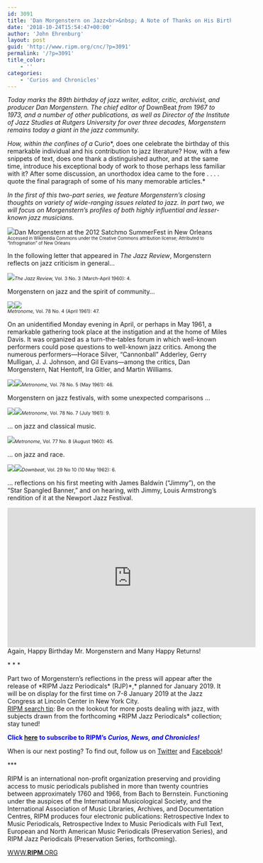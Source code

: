 ```yaml
---
id: 3091
title: 'Dan Morgenstern on Jazz<br>&nbsp; A Note of Thanks on His Birthday<br>&nbsp;(Part One)'
date: '2018-10-24T15:54:47+00:00'
author: 'John Ehrenburg'
layout: post
guid: 'http://www.ripm.org/cnc/?p=3091'
permalink: '/?p=3091'
title_color:
    - ''
categories:
    - 'Curios and Chronicles'
---
```


*Today marks the 89th birthday of jazz writer, editor, critic, archivist, and producer Dan Morgenstern. The chief editor of* DownBeat *from 1967 to 1973, and a number of other publications, as well as Director of the Institute of Jazz Studies at Rutgers University for over three decades, Morgenstern remains today a giant in the jazz community.*

*How, within the confines of a* Curio*, does one celebrate the birthday of this remarkable individual and his contribution to jazz literature? How, with a few snippets of text, does one thank a distinguished author, and at the same time, introduce his exceptional body of work to those perhaps less familiar with it? After some discussion, an unorthodox idea came to the fore . . . . quote the final paragraph of some of his many memorable articles.*

*In the first of this two-part series, we feature Morgenstern’s closing thoughts on variety of wide-ranging issues related to jazz. In part two, we will focus on Morgenstern’s profiles of both highly influential and lesser-known jazz musicians.*

![](http://www.ripm.org/cnc/wp-content/uploads/2018/10/Dan_Morgenstern_Cropped_2012-243x300.jpg)Dan Morgenstern at the 2012 Satchmo SummerFest in New Orleans  
<span style="font-size: 70%;">Accessed in Wikimedia Commons under the Creative Commons attribution license; Attributed to “Infrogmation” of New Orleans</span>

In the following letter that appeared in *The Jazz Review*, Morgenstern reflects on jazz criticism in general…

![](http://www.ripm.org/cnc/wp-content/uploads/2018/10/Jazz-Review-1.jpg)*<span style="font-size: 8pt;">The Jazz Review, </span>*<span style="font-size: 8pt;">Vol. 3 No. 3 (March-April 1960): 4. </span>

Morgenstern on jazz and the spirit of community…

![](http://www.ripm.org/cnc/wp-content/uploads/2018/10/Metronome-Macys-3.2.jpg)![](http://www.ripm.org/cnc/wp-content/uploads/2018/10/Metronome-Macys-2.jpg)  
*<span style="font-size: 8pt;">Metronome, </span>*<span style="font-size: 8pt;">Vol. 78 No. 4 (April 1961): 47. </span>

On an unidentified Monday evening in April, or perhaps in May 1961, a remarkable gathering took place at the instigation and at the home of Miles Davis. It was organized as a turn-the-tables forum in which well-known performers could pose questions to well-known jazz critics. Among the numerous performers—Horace Silver, “Cannonball” Adderley, Gerry Mulligan, J. J. Johnson, and Gil Evans—among the critics, Dan Morgenstern, Nat Hentoff, Ira Gitler, and Martin Williams.

![](http://www.ripm.org/cnc/wp-content/uploads/2018/10/Met-Miles-10.2-300x133.jpg)![](http://www.ripm.org/cnc/wp-content/uploads/2018/10/Met-Miles-11.jpg)*<span style="font-size: 8pt;">Metronome, </span>*<span style="font-size: 8pt;">Vol. 78 No. 5 (May 1961): 46. </span>

Morgenstern on jazz festivals, with some unexpected comparisons …

![](http://www.ripm.org/cnc/wp-content/uploads/2018/10/Met-Festivals-4.jpg)![](http://www.ripm.org/cnc/wp-content/uploads/2018/10/Met-Festivals-5.jpg)<span style="font-size: 8pt;">*Metronome*, Vol. 78 No. 7 (July 1961): 9.</span>

… on jazz and classical music.

![](http://www.ripm.org/cnc/wp-content/uploads/2018/10/Schuller-7.jpg)*<span style="font-size: 8pt;">Metronome, </span>*<span style="font-size: 8pt;">Vol. 77 No. 8 (August 1960): 45. </span>

… on jazz and race.

![](http://www.ripm.org/cnc/wp-content/uploads/2018/10/DBT-9.jpg)![](http://www.ripm.org/cnc/wp-content/uploads/2018/10/DBT-8.jpg)<span style="font-size: 8pt;">*Downbeat*, Vol. 29 No 10 (10 May 1962): 6. </span>

… reflections on his first meeting with James Baldwin (“Jimmy”), on the “Star Spangled Banner,” and on hearing, with Jimmy, Louis Armstrong’s rendition of it at the Newport Jazz Festival.

<div style="text-align: center;"><iframe allowfullscreen="allowfullscreen" frameborder="0" height="315" loading="lazy" src="https://www.youtube.com/embed/-XMWZ7sHqW8?rel=0&start=652&end=981" width="560"><span class="mce_SELRES_start" data-mce-type="bookmark" style="display: inline-block; width: 0px; overflow: hidden; line-height: 0;">﻿</span><span class="mce_SELRES_start" data-mce-type="bookmark" style="display: inline-block; width: 0px; overflow: hidden; line-height: 0;">﻿</span><span class="mce_SELRES_start" data-mce-type="bookmark" style="display: inline-block; width: 0px; overflow: hidden; line-height: 0;">﻿</span></iframe></div><div></div>Again, Happy Birthday Mr. Morgenstern and Many Happy Returns!

\* \* \*

<div>Part two of Morgenstern’s reflections in the press will appear after the release of *RIPM Jazz Periodicals* (RJP)*,* planned for January 2019. It will be on display for the first time on 7-8 January 2019 at the Jazz Congress at Lincoln Center in New York City.

</div><div><u>RIPM search tip</u>: Be on the lookout for more posts dealing with jazz, with subjects drawn from the forthcoming *RIPM Jazz Periodicals* collection; stay tuned!

<span style="color: #0000ff;">**Click <span style="color: #ff0000;">[here](http://ripm.org/?page=cncsubscribe)</span> to subscribe to RIPM’s *Curios, News, and Chronicles!*** </span>

When is our next posting? To find out, follow us on [Twitter](https://twitter.com/RIPMCenter) and [Facebook](https://www.facebook.com/RIPMCenter/)!

\*\*\*

RIPM is an international non-profit organization preserving and providing access to music periodicals published in more than twenty countries between approximately 1760 and 1966, from Bach to Bernstein. Functioning under the auspices of the International Musicological Society, and the International Association of Music Libraries, Archives, and Documentation Centres, RIPM produces four electronic publications: Retrospective Index to Music Periodicals, Retrospective Index to Music Periodicals with Full Text, European and North American Music Periodicals (Preservation Series), and RIPM Jazz Periodicals (Preservation Series, forthcoming).

[WWW.**RIPM**.ORG](http://cts.vresp.com/c/?RIPMConsortiumLtd./606886bac9/3fdca83fa7/d715bbc74f)

</div>